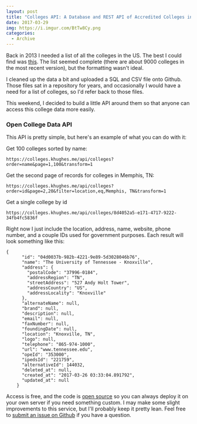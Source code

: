 ```yaml
---
layout: post
title: "Colleges API: A Database and REST API of Accredited Colleges in the United States"
date: 2017-03-29
img: https://i.imgur.com/BtTw8Cy.png
categories:
  - Archive
---
```

Back in 2013 I needed a list of all the colleges in the US. The best I could find was [this](http://ope.ed.gov/accreditation/GetDownloadFile.aspx). The list seemed complete (there are about 9000 colleges in the most recent version), but the formatting wasn't ideal.

I cleaned up the data a bit and uploaded a SQL and CSV file onto Github. Those files sat in a repository for years, and occasionally I would have a need for a list of colleges, so I'd refer back to those files.

This weekend, I decided to build a little API around them so that anyone can access this college data more easily.

### Open College Data API

This API is pretty simple, but here's an example of what you can do with it:

Get 100 colleges sorted by name:
```
https://colleges.khughes.me/api/colleges?order=name&page=1,100&transform=1
```

Get the second page of records for colleges in Memphis, TN:
```
https://colleges.khughes.me/api/colleges?order=id&page=2,20&filter=location,eq,Memphis, TN&transform=1
```

Get a single college by id
```
https://colleges.khughes.me/api/colleges/8d4052a5-e171-4717-9222-34fb4fc5836f
```

Right now I just include the location, address, name, website, phone number, and a couple IDs used for government purposes. Each result will look something like this:

```
{
      "id": "04d0037b-982b-4221-9e89-5d3028046b76",
      "name": "The University of Tennessee - Knoxville",
      "address": {
        "postalCode": "37996-0184",
        "addressRegion": "TN",
        "streetAddress": "527 Andy Holt Tower",
        "addressCountry": "US",
        "addressLocality": "Knoxville"
      },
      "alternateName": null,
      "brand": null,
      "description": null,
      "email": null,
      "faxNumber": null,
      "foundingDate": null,
      "location": "Knoxville, TN",
      "logo": null,
      "telephone": "865-974-1000",
      "url": "www.tennessee.edu",
      "opeId": "353000",
      "ipedsId": "221759",
      "alternativeId": 144032,
      "deleted_at": null,
      "created_at": "2017-03-26 03:33:04.891792",
      "updated_at": null
    }
```

Access is free, and the code is [open source](https://github.com/karllhughes/colleges) so you can always deploy it on your own server if you need something custom. I may make some slight improvements to this service, but I'll probably keep it pretty lean. Feel free to [submit an issue on Github](https://github.com/karllhughes/colleges/issues) if you have a question.

